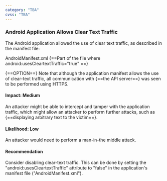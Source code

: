 ```yaml
---
category: "TBA"
cvss: "TBA"
---
```

### Android Application Allows Clear Text Traffic
The Android application allowed the use of clear text traffic, as described in the manifest file:

AndroidManifest.xml
{==Part of the file where android:usesCleartextTraffic="true" ==}

{==OPTION==} Note that although the application manifest allows the use of clear-text traffic, all communication with {==the API server==} was seen to be performed using HTTPS.
#### Impact: Medium
An attacker might be able to intercept and tamper with the application traffic, which might allow an attacker to perform further attacks, such as {==displaying arbitrary text to the victim==}.
#### Likelihood: Low
An attacker would need to perform a man-in-the middle attack.
#### Recommendation
Consider disabling clear-text traffic. This can be done by setting the "android:usesCleartextTraffic" attribute to "false" in the application's manifest file ("AndroidManifest.xml").